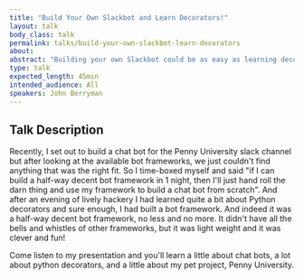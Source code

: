 ```yaml
---
title: "Build Your Own Slackbot and Learn Decorators!"
layout: talk
body_class: talk
permalink: talks/build-your-own-slackbot-learn-decorators
about: 
abstract: "Building your own Slackbot could be as easy as learning decorators. Let me show you how!"
type: talk
expected_length: 45min
intended_audience: All
speakers: John Berryman
---
```


## Talk Description

Recently, I set out to build a chat bot for the Penny University slack channel but after looking at the available bot frameworks, we just couldn't find anything that was the right fit.
So I time-boxed myself and said "if I can build a half-way decent bot framework in 1 night, then I'll just hand roll the darn thing and use my framework to build a chat bot from scratch".
And after an evening of lively hackery I had learned quite a bit about Python decorators and sure enough, I had built a bot framework.
And indeed it was a half-way decent bot framework, no less and no more.
It didn't have all the bells and whistles of other frameworks, but it was light weight and it was clever and fun!

Come listen to my presentation and you'll learn a little about chat bots, a lot about python decorators, and a little about my pet project, Penny University.

